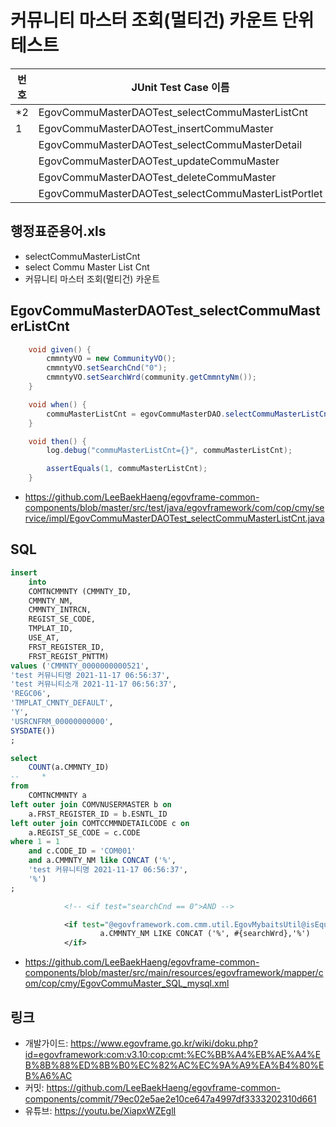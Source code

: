 # 커뮤니티 마스터 조회(멀티건) 카운트 단위테스트

|번호|JUnit Test Case 이름|
|-|-|
|*2|EgovCommuMasterDAOTest_selectCommuMasterListCnt|
|1|EgovCommuMasterDAOTest_insertCommuMaster|
||EgovCommuMasterDAOTest_selectCommuMasterDetail|
||EgovCommuMasterDAOTest_updateCommuMaster|
||EgovCommuMasterDAOTest_deleteCommuMaster|
||EgovCommuMasterDAOTest_selectCommuMasterListPortlet|

## 행정표준용어.xls

- selectCommuMasterListCnt
- select Commu Master List Cnt
- 커뮤니티 마스터 조회(멀티건) 카운트

## EgovCommuMasterDAOTest_selectCommuMasterListCnt

```java
	void given() {
		cmmntyVO = new CommunityVO();
		cmmntyVO.setSearchCnd("0");
		cmmntyVO.setSearchWrd(community.getCmmntyNm());
	}

	void when() {
		commuMasterListCnt = egovCommuMasterDAO.selectCommuMasterListCnt(cmmntyVO);
	}

	void then() {
		log.debug("commuMasterListCnt={}", commuMasterListCnt);

		assertEquals(1, commuMasterListCnt);
	}
```

- https://github.com/LeeBaekHaeng/egovframe-common-components/blob/master/src/test/java/egovframework/com/cop/cmy/service/impl/EgovCommuMasterDAOTest_selectCommuMasterListCnt.java

## SQL

```sql
insert
    into
    COMTNCMMNTY (CMMNTY_ID,
    CMMNTY_NM,
    CMMNTY_INTRCN,
    REGIST_SE_CODE,
    TMPLAT_ID,
    USE_AT,
    FRST_REGISTER_ID,
    FRST_REGIST_PNTTM)
values ('CMMNTY_0000000000521',
'test 커뮤니티명 2021-11-17 06:56:37',
'test 커뮤니티소개 2021-11-17 06:56:37',
'REGC06',
'TMPLAT_CMNTY_DEFAULT',
'Y',
'USRCNFRM_00000000000',
SYSDATE())
;

select
    COUNT(a.CMMNTY_ID)
--     *
from
    COMTNCMMNTY a
left outer join COMVNUSERMASTER b on
    a.FRST_REGISTER_ID = b.ESNTL_ID
left outer join COMTCCMMNDETAILCODE c on
    a.REGIST_SE_CODE = c.CODE
where 1 = 1
    and c.CODE_ID = 'COM001'
    and a.CMMNTY_NM like CONCAT ('%',
    'test 커뮤니티명 2021-11-17 06:56:37',
    '%')
;
```

```xml
			<!-- <if test="searchCnd == 0">AND -->

			<if test="@egovframework.com.cmm.util.EgovMybaitsUtil@isEquals(searchCnd, '0')">AND
					a.CMMNTY_NM LIKE CONCAT ('%', #{searchWrd},'%') 		
			</if>
```

- https://github.com/LeeBaekHaeng/egovframe-common-components/blob/master/src/main/resources/egovframework/mapper/com/cop/cmy/EgovCommuMaster_SQL_mysql.xml

## 링크

- 개발가이드: https://www.egovframe.go.kr/wiki/doku.php?id=egovframework:com:v3.10:cop:cmt:%EC%BB%A4%EB%AE%A4%EB%8B%88%ED%8B%B0%EC%82%AC%EC%9A%A9%EA%B4%80%EB%A6%AC
- 커밋: https://github.com/LeeBaekHaeng/egovframe-common-components/commit/79ec02e5ae2e10ce647a4997df3333202310d661
- 유튜브: https://youtu.be/XiapxWZEglI
